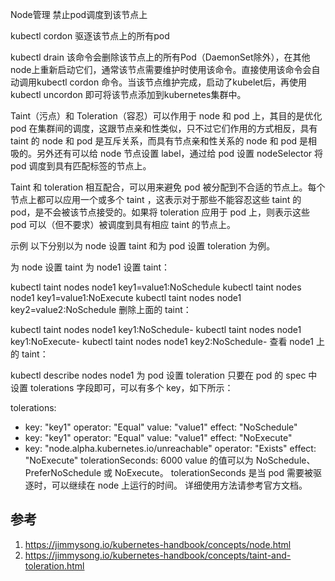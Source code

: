 



Node管理
禁止pod调度到该节点上

kubectl cordon <node>
驱逐该节点上的所有pod

kubectl drain <node>
该命令会删除该节点上的所有Pod（DaemonSet除外），在其他node上重新启动它们，通常该节点需要维护时使用该命令。直接使用该命令会自动调用kubectl cordon <node>命令。当该节点维护完成，启动了kubelet后，再使用kubectl uncordon <node>即可将该节点添加到kubernetes集群中。


Taint（污点）和 Toleration（容忍）可以作用于 node 和 pod 上，其目的是优化 pod 在集群间的调度，这跟节点亲和性类似，只不过它们作用的方式相反，具有 taint 的 node 和 pod 是互斥关系，而具有节点亲和性关系的 node 和 pod 是相吸的。另外还有可以给 node 节点设置 label，通过给 pod 设置 nodeSelector 将 pod 调度到具有匹配标签的节点上。

Taint 和 toleration 相互配合，可以用来避免 pod 被分配到不合适的节点上。每个节点上都可以应用一个或多个 taint ，这表示对于那些不能容忍这些 taint 的 pod，是不会被该节点接受的。如果将 toleration 应用于 pod 上，则表示这些 pod 可以（但不要求）被调度到具有相应 taint 的节点上。

示例
以下分别以为 node 设置 taint 和为 pod 设置 toleration 为例。

为 node 设置 taint
为 node1 设置 taint：

kubectl taint nodes node1 key1=value1:NoSchedule
kubectl taint nodes node1 key1=value1:NoExecute
kubectl taint nodes node1 key2=value2:NoSchedule
删除上面的 taint：

kubectl taint nodes node1 key1:NoSchedule-
kubectl taint nodes node1 key1:NoExecute-
kubectl taint nodes node1 key2:NoSchedule-
查看 node1 上的 taint：

kubectl describe nodes node1
为 pod 设置 toleration
只要在 pod 的 spec 中设置 tolerations 字段即可，可以有多个 key，如下所示：

tolerations:
- key: "key1"
  operator: "Equal"
  value: "value1"
  effect: "NoSchedule"
- key: "key1"
  operator: "Equal"
  value: "value1"
  effect: "NoExecute"
- key: "node.alpha.kubernetes.io/unreachable"
  operator: "Exists"
  effect: "NoExecute"
  tolerationSeconds: 6000
value 的值可以为 NoSchedule、PreferNoSchedule 或 NoExecute。
tolerationSeconds 是当 pod 需要被驱逐时，可以继续在 node 上运行的时间。
详细使用方法请参考官方文档。

## 参考
1. https://jimmysong.io/kubernetes-handbook/concepts/node.html
2. https://jimmysong.io/kubernetes-handbook/concepts/taint-and-toleration.html

